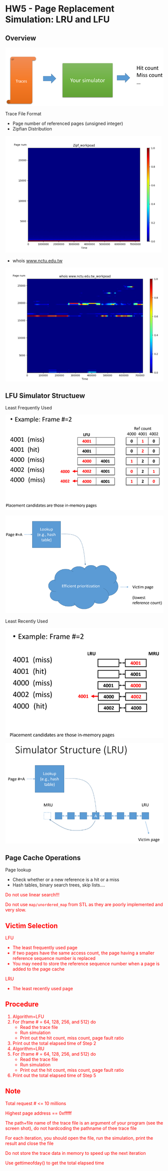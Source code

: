 # HW5 - Page Replacement Simulation: LRU and LFU

## Overview
![Alt text](res/view.png)

Trace File Format
- Page number of referenced pages (unsigned integer)
- Zipfian Distribution

![Alt text](res/zipf.png)

- whois www.nctu.edu.tw

![Alt text](res/whois.png)

## LFU Simulator Structuew
Least Frequently Used

![Alt text](res/LFUexample.png)

![Alt text](res/LFU.png)

Least Recently Used

![Alt text](res/LRUexample.png)

![Alt text](res/LRU.png)

## Page Cache Operations
Page lookup
- Check whether or a new reference is a hit or a miss
- Hash tables, binary search trees, skip lists....

<span style="color:red">
Do not use linear search!!! 

Do not use `map/unordered_map` from STL as they are poorly implemented and very slow.
</span>

## Victim Selection
LFU
- The least frequently used page
- If two pages have the same access count, the page having a smaller reference sequence number is replaced
- You may need to store the reference sequence number when a page is added to the page cache

LRU
- The least recently used page

## Procedure
1. Algorithm=LFU
2. For (frame # = 64, 128, 256, and 512) do
    - Read the trace file
    - Run simulation
    - Print out the hit count, miss count, page fault ratio
3. Print out the total elapsed time of Step 2
4. Algorithm=LRU
5. For (frame # = 64, 128, 256, and 512) do
    - Read the trace file
    - Run simulation
    - Print out the hit count, miss count, page fault ratio
6. Print out the total elapsed time of Step 5

## Note
Total request # <= 10 millions

Highest page address == 0xfffff

The path+file name of the trace file is an argument of your program (see the screen shot), do not hardcoding the pathname of thee trace file

For each iteration, you should open the file, run the simulation, print the result and close the file

Do not store the trace data in memory to speed up the next iteration

Use gettimeofday() to get the total elapsed time